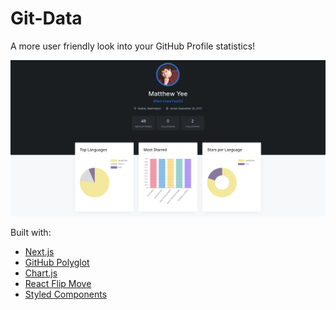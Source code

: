 # Git-Data

A more user friendly look into your GitHub Profile statistics! 

![demo](https://raw.githubusercontent.com/matthewyee92/Git-Data/master/static/og.png)


Built with:

- [Next.js](https://nextjs.org/)
- [GitHub Polyglot](https://github.com/IonicaBizau/node-gh-polyglot)
- [Chart.js](https://www.chartjs.org/)
- [React Flip Move](https://github.com/joshwcomeau/react-flip-move)
- [Styled Components](https://www.styled-components.com/)
